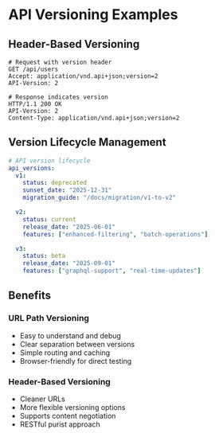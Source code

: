 # API Versioning Examples

## Header-Based Versioning

```http
# Request with version header
GET /api/users
Accept: application/vnd.api+json;version=2
API-Version: 2

# Response indicates version
HTTP/1.1 200 OK
API-Version: 2
Content-Type: application/vnd.api+json;version=2
```

## Version Lifecycle Management

```yaml
# API version lifecycle
api_versions:
  v1:
    status: deprecated
    sunset_date: "2025-12-31"
    migration_guide: "/docs/migration/v1-to-v2"

  v2:
    status: current
    release_date: "2025-06-01"
    features: ["enhanced-filtering", "batch-operations"]

  v3:
    status: beta
    release_date: "2025-09-01"
    features: ["graphql-support", "real-time-updates"]
```

## Benefits

### URL Path Versioning
- Easy to understand and debug
- Clear separation between versions
- Simple routing and caching
- Browser-friendly for direct testing

### Header-Based Versioning
- Cleaner URLs
- More flexible versioning options
- Supports content negotiation
- RESTful purist approach